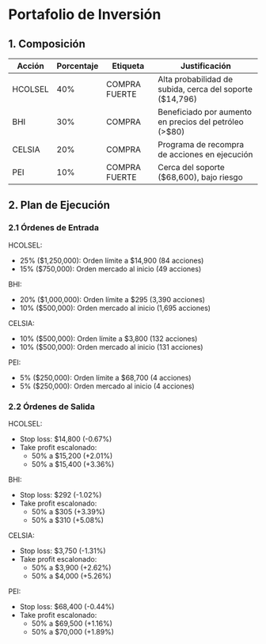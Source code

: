 # Portafolio de Inversión

## 1. Composición

| Acción | Porcentaje | Etiqueta | Justificación |
|--------|------------|----------|---------------|
| HCOLSEL | 40% | COMPRA FUERTE | Alta probabilidad de subida, cerca del soporte ($14,796) |
| BHI | 30% | COMPRA | Beneficiado por aumento en precios del petróleo (>$80) |
| CELSIA | 20% | COMPRA | Programa de recompra de acciones en ejecución |
| PEI | 10% | COMPRA FUERTE | Cerca del soporte ($68,600), bajo riesgo |

## 2. Plan de Ejecución

### 2.1 Órdenes de Entrada

HCOLSEL:
- 25% ($1,250,000): Orden límite a $14,900 (84 acciones)
- 15% ($750,000): Orden mercado al inicio (49 acciones)

BHI:
- 20% ($1,000,000): Orden límite a $295 (3,390 acciones)
- 10% ($500,000): Orden mercado al inicio (1,695 acciones)

CELSIA:
- 10% ($500,000): Orden límite a $3,800 (132 acciones)
- 10% ($500,000): Orden mercado al inicio (131 acciones)

PEI:
- 5% ($250,000): Orden límite a $68,700 (4 acciones)
- 5% ($250,000): Orden mercado al inicio (4 acciones)

### 2.2 Órdenes de Salida

HCOLSEL:
- Stop loss: $14,800 (-0.67%)
- Take profit escalonado:
  * 50% a $15,200 (+2.01%)
  * 50% a $15,400 (+3.36%)

BHI:
- Stop loss: $292 (-1.02%)
- Take profit escalonado:
  * 50% a $305 (+3.39%)
  * 50% a $310 (+5.08%)

CELSIA:
- Stop loss: $3,750 (-1.31%)
- Take profit escalonado:
  * 50% a $3,900 (+2.62%)
  * 50% a $4,000 (+5.26%)

PEI:
- Stop loss: $68,400 (-0.44%)
- Take profit escalonado:
  * 50% a $69,500 (+1.16%)
  * 50% a $70,000 (+1.89%) 